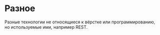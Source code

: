 # Разное
Разные технологии не относящиеся к вёрстке или программированию, но используемые ими, например REST.
